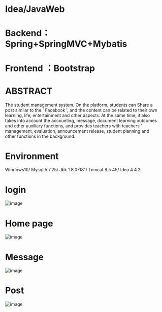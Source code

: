 # Idea/JavaWeb
# Backend：Spring+SpringMVC+Mybatis
# Frontend ：Bootstrap
# ABSTRACT
The student management system. On the platform, students can Share a post similar to the ' Facebook ', and the content can be related to their own learning, life, entertainment and other aspects. At the same time, it also takes into account the accounting, message, document learning outcomes and other auxiliary functions, and provides teachers with teachers ' management, evaluation, announcement release, student planning and other functions in the background. 
# Environment
Windows10/
Mysql	5.7.25/
Jbk	1.8.0-181/
Tomcat	8.5.45/
Idea	4.4.2
# login
![image](https://github.com/hemadu/JavaWeb/assets/111234410/2c44eeb5-5e3c-43a5-a866-24a20f126e46)
# Home page
![image](https://github.com/hemadu/JavaWeb/assets/111234410/cb0fe27a-0275-41f3-b781-f90ecefda2ab)
# Message
![image](https://github.com/hemadu/JavaWeb/assets/111234410/999604be-46fd-4e52-87e3-bf998b4b4df6)
# Post
![image](https://github.com/hemadu/JavaWeb/assets/111234410/ab018bb3-e96c-4780-a97e-96e06f50c79b)



